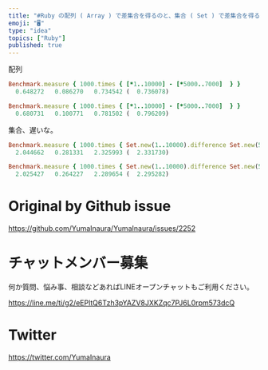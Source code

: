 ```yaml
---
title: "#Ruby の配列 ( Array ) で差集合を得るのと、集合 ( Set ) で差集合を得るの、どちらが速度が出るのかほんの少しだけ試し"
emoji: "🖥"
type: "idea"
topics: ["Ruby"]
published: true
---
```


配列

```rb
Benchmark.measure { 1000.times { [*1..10000] - [*5000..7000]  } }
  0.648272   0.086270   0.734542 (  0.736078)

Benchmark.measure { 1000.times { [*1..10000] - [*5000..7000]  } }
  0.680731   0.100771   0.781502 (  0.796209)

```

集合、遅いな。


```rb
Benchmark.measure { 1000.times { Set.new(1..10000).difference Set.new(5000..7000)  } }
  2.044662   0.281331   2.325993 (  2.331730)

Benchmark.measure { 1000.times { Set.new(1..10000).difference Set.new(5000..7000)  } }
  2.025427   0.264227   2.289654 (  2.295282)
```



# Original by Github issue

https://github.com/YumaInaura/YumaInaura/issues/2252








<!-- Update From Qiita API -->

# チャットメンバー募集


何か質問、悩み事、相談などあればLINEオープンチャットもご利用ください。

https://line.me/ti/g2/eEPltQ6Tzh3pYAZV8JXKZqc7PJ6L0rpm573dcQ





# Twitter


https://twitter.com/YumaInaura


<!-- Update From Qiita API -->


